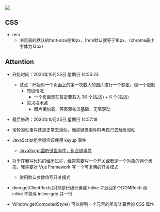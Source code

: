 <img src="./Blocn.png" align="center" /> 

## CSS
  - rem
    - 浏览器的默认的font-size是16px，1rem默认就等于16px。（chrome最小字体为12px）
## Attention
  - 开始时间：2020年10月25日 星期日 14:55:23
    - 试点：开始对一个页面上的第一次载入的图片进行一个额定，做一个限制
      - 预设情况
        - 一个页面现在暂定要载入 36 个(左边) + 6 个(右边) 
      - 需求技术点
        - 图片懒加载、等高瀑布流基础、无限滚动
       
  - 最后修改：2020年10月25日 星期日 14:57:18

  - 滚轮滚动事件还是正常去滚动，而是键盘事件时再自己去触发滚动
  - JavaScript组合键应该使用 keyup 事件
    - [JavaScript监听键盘事件，组合键事件](https://blog.csdn.net/projectNo/article/details/77837928)
  - 对于在我写代码的经历过程，经常需要写一个开关或者是一个对象的两个状态，我需要对 Vue Framework 写一个可复用的开关模式
    - 使用默认参数值写开关模式
  - dom.getClientRects(只能是行级元素或 inline 才返回多个DOMRect) 而 inline 不能与 inline-grid 并一行
  - Window.getComputedStyle() 可以得到一个元素的所有计算后的 CSS 属性